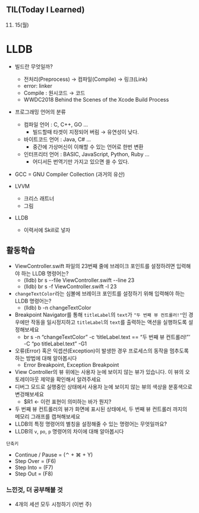 ## **TIL(Today I Learned)**

11. 15(월)

# LLDB

- 빌드란 무엇일까?
    - 전처리(Preprocess) → 컴파일(Compile) → 링크(Link)
    - error: linker
    - Compile : 원시코드 → 코드
    - WWDC2018 Behind the Scenes of the Xcode Build Process
    
- 프로그래밍 언어의 분류
    - 컴파일 언어 : C, C++, GO ...
        - 빌드할때 타겟이 지정되어 버림 → 유연성이 낮다.
    - 바이트코드 언어 : Java, C# ...
        - 중간에 가상머신이 이해할 수 있는 언어로 한번 변환
    - 인터프리터 언어 : BASIC, JavaScript, Python, Ruby ...
        - 어디서든 번역기만 가지고 있으면 쓸 수 있다.

- GCC = GNU Compiler Collection (과거의 유산)
- LVVM
    - 크리스 래트너
    - 그림
- LLDB
    - 이력서에 Skill로 넣자

## 활동학습

- ViewController.swift 파일의 23번째 줄에 브레이크 포인트를 설정하려면 입력해야 하는 LLDB 명령어는?
    - (lldb) br s --file ViewController.swift --line 23
    - (lldb) br s -f ViewController.swift -l 23
- `changeTextColor`라는 심볼에 브레이크 포인트를 설정하기 위해 입력해야 하는 LLDB 명령어는?
    - (lldb) b -n changeTextColor
- Breakpoint Navigator를 통해 `titleLabel`의 `text`가 `"두 번째 뷰 컨트롤러!"`인 경우에만 작동을 일시정지하고 `titleLabel`의 `text`를 출력하는 액션을 실행하도록 설정해보세요
    - br s -n “changeTextColor” -c ‘titleLabel.text == “두 번째 뷰 컨트롤러!”’ -C “po titleLabel.text” -G1
- 오류(Error) 혹은 익셉션(Exception)이 발생한 경우 프로세스의 동작을 멈추도록 하는 방법에 대해 알아봅시다
    - Error Breakpoint, Exception Breakpoint
- View Controller의 뷰 위에는 사용자 눈에 보이지 않는 뷰가 있습니다. 이 뷰의 오토레이아웃 제약을 확인해서 알려주세요
- 디버그 모드로 실행중인 상태에서 사용자 눈에 보이지 않는 뷰의 색상을 분홍색으로 변겅해보세요
    - $R1 ← 이런 표현이 의미하는 바가 뭔지?
- 두 번째 뷰 컨트롤러의 뷰가 화면에 표시된 상태에서, 두 번째 뷰 컨트롤러 까지의 메모리 그래프를 캡쳐해보세요
- LLDB의 특정 명령어의 별칭을 설정해줄 수 있는 명령어는 무엇일까요?
- LLDB의 `v`, `po`, `p` 명령어의 차이에 대해 알아봅시다

`단축키`

- Continue / Pause = (⌃ + ⌘ + Y)
- Step Over = (F6)
- Step Into = (F7)
- Step Out = (F8)

### 느낀것, 더 공부해볼 것

- 4개의 세션 모두 시청하기 (이번 주)
